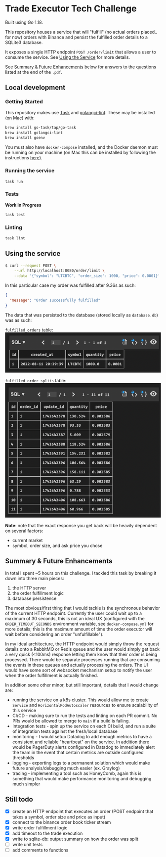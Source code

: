 # Trade Executor Tech Challenge

Built using Go 1.18.

This repository houses a service that will "fulfill" (no actual orders placed.. for now) orders with Binance and persist the fulfilled order details to a SQLite3 database.

It exposes a single HTTP endpoint `POST /order/limit` that allows a user to consume the service. See [Using the Service](#using-the-service) for more details.

See [Summary & Future Enhancements](#summary--future-enhancements) below for answers to the questions listed at the end of the `.pdf`.

## Local development

### Getting Started

This repository makes use [Task](https://taskfile.dev/#/) and [golangci-lint](https://golangci-lint.run/).
These may be installed (on Mac) with:

```bash
brew install go-task/tap/go-task
brew install golangci-lint
brew install goenv
```

You must also have `docker-compose` installed, and the Docker daemon must be running on your machine (on Mac this can be installed by following the instructions [here](https://docs.docker.com/desktop/install/mac-install/)).

### Running the service

```bash
task run
```

### Tests

**Work In Progress**

```bash
task test
```

### Linting

```bash
task lint
```

## Using the service

```bash
$ curl --request POST \
    --url http://localhost:8080/order/limit \
    --data '{"symbol": "LTCBTC", "order_size": 1000, "price": 0.0001}'
```

In this particular case my order was fulfilled after 9.36s as such:

```json
{
  "message": "Order successfully fulfilled"
}
```

The data that was persisted to the database (stored locally as `database.db`) was as such:

`fulfilled_orders` table:
![fulfilled orders table summary](./assets/fulfilled_orders_table.png)

`fulfilled_order_splits` table:
![fulfilled order splits table summary](./assets/fulfilled_order_splits_table.png)

**Note**: note that the exact response you get back will be heavily dependent on several factors:

- current market
- symbol, order size, and ask price you chose

## Summary & Future Enhancements

In total I spent ~5 hours on this challenge. I tackled this task by breaking it down into three main pieces:

1. the HTTP server
2. the order fulfillment logic
3. database persistence

The most obvious/first thing that I would tackle is the synchronous behavior of the current HTTP endpoint. Currently the user could wait up to a maximum of 30 seconds, this is not an ideal UX (configured with the `ORDER_TIMEOUT_SECONDS` environment variable, see `docker-compose.yml` for more details; this is the maximum amount of time the order executor will wait before considering an order "unfulfillable").

In my ideal architecture, the HTTP endpoint would simply throw the request details onto a RabbitMQ or Redis queue and the user would simply get back a very quick (<100ms) response letting them know that their order is being processed. There would be separate processes running that are consuming the events in these queues and actually processing the orders. The UI would have some sort of websocket mechanism setup to notify the user when the order fulfillment is actually finished.

In addition some other minor, but still important, details that I would change are:

- running the service on a k8s cluster. This would allow me to create `Service` and `HorizontalPodAutoscaler` resources to ensure scalability of this service
- CI/CD - making sure to run the tests and linting on each PR commit. No PRs would be allowed to merge to `main` if a build is failing.
- Integration tests - spin up the service on each CI build, and run a suite of integration tests against the fresh/local database
- monitoring - I would setup Datadog to add enough metrics to have a consistent and reliable "heartbeat" on the service. In addition there would be PagerDuty alerts configured in Datadog to immediately alert the team in the event that certain metrics are outside configured thresholds
- logging - exporting logs to a permanent solution which would make future analysis/debugging much easier (ex. Graylog)
- tracing - implementing a tool such as HoneyComb, again this is something that would make performance monitoring and debugging much simpler

## Still todo

- [x] create an HTTP endpoint that executes an order (POST endpoint that takes a symbol, order size and price as input)
- [x] connect to the binance order book ticker stream
- [x] write order fulfillment logic
- [x] add timeout to the trade execution
- [x] write to sqlite-db: output summary on how the order was split
- [ ] write unit tests
- [ ] add comments to functions

